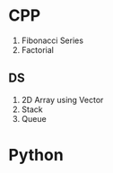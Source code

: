 # CPP

1. Fibonacci Series
2. Factorial

## DS

1. 2D Array using Vector
2. Stack
3. Queue

# Python

